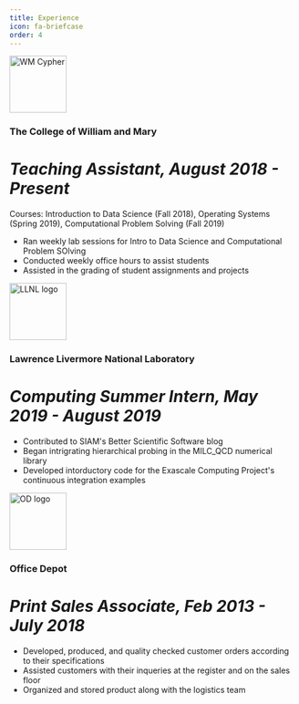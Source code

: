 ```yaml
---
title: Experience
icon: fa-briefcase
order: 4
---
```

<img src="{{ 'assets/images/WM.png' | relative_url }}" height="100" alt="WM Cypher" />

### The College of William and Mary  
# *Teaching Assistant, August 2018 - Present*  
Courses: Introduction to Data Science (Fall 2018), Operating Systems (Spring 2019), Computational Problem Solving (Fall 2019)
* Ran weekly lab sessions for Intro to Data Science and Computational Problem SOlving
* Conducted weekly office hours to assist students
* Assisted in the grading of student assignments and projects


<img src="{{ 'assets/images/LLNL.jpeg' | relative_url }}" height="100" alt="LLNL logo" />

### Lawrence Livermore National Laboratory
# *Computing Summer Intern, May 2019 - August 2019*
* Contributed to SIAM's Better Scientific Software blog
* Began intrigrating hierarchical probing in the MILC_QCD numerical library
* Developed intorductory code for the Exascale Computing Project's continuous integration examples


<img src="{{ 'assets/images/OD.jpg' | relative_url }}" height="100" alt="OD logo" />

### Office Depot
# *Print Sales Associate, Feb 2013 - July 2018*
* Developed, produced, and quality checked customer orders according to their specifications
* Assisted customers with their inqueries at the register and on the sales floor
* Organized and stored product along with the logistics team
